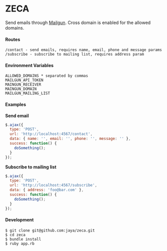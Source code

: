 # ZECA

Send emails through [Mailgun](https://www.mailgun.com/). Cross domain is enabled for the allowed domains.

#### Routes

    /contact - send emails, requires name, email, phone and message params
    /subscribe - subscribe to mailing list, requires address param

#### Environment Variables

    ALLOWED_DOMAINS * separated by commas
    MAILGUN_API_TOKEN
    MAINGUN_RECEIVER
    MAINGUN_DOMAIN
    MAILGUN_MAILING_LIST

#### Examples

**Send email**

```javascript
$.ajax({
  type: 'POST',
  url: 'http://localhost:4567/contact',
  data: { name: '', email: '', phone: '', message: '' },
  success: function() {
    doSomething();
  }
});
```

**Subscribe to mailing list**

```javascript
$.ajax({
  type: 'POST',
  url: 'http://localhost:4567/subscribe',
  data: { address: 'foo@bar.com' },
  success: function() {
    doSomething();
  }
});
```

#### Development

    $ git clone git@github.com:jaya/zeca.git
    $ cd zeca
    $ bundle install
    $ ruby app.rb
